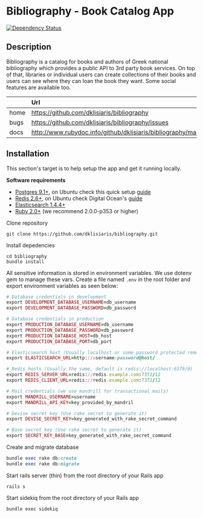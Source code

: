 # Bibliography - Book Catalog App

[![Dependency Status](https://gemnasium.com/dklisiaris/bibliography.svg)](https://gemnasium.com/dklisiaris/bibliography)

## Description
Bibliography is a catalog for books and authors of Greek national bibliography which provides a public API to 3rd party book services. 
On top of that, libraries or individual users can create collections of their books and users can see where they can loan the book they want.
Some social features are available too.

|      | Url         |
|------|:------------|
| home | https://github.com/dklisiaris/bibliography |
| bugs | https://github.com/dklisiaris/bibliography/issues |
| docs | http://www.rubydoc.info/github/dklisiaris/bibliography/master |

## Installation
This section's target is to help setup the app and get it running locally.

__Software requirements__

- [Postgres 9.1+](http://www.postgresql.org/download/), on Ubuntu check this quick setup [guide](https://gist.github.com/dklisiaris/3c1cd76c28ab86c8ee9c) 
- [Redis 2.6+](http://redis.io/download), on Ubuntu check Digital Ocean's [guide](https://www.digitalocean.com/community/tutorials/how-to-install-and-use-redis)
- [Elasticsearch 1.4.4+](https://www.elastic.co/downloads/elasticsearch)
- [Ruby 2.0+](http://www.ruby-lang.org/en/downloads/) (we recommend 2.0.0-p353 or higher)

Clone repository 
```
git clone https://github.com/dklisiaris/bibliography.git
```

Install depedencies
```
cd bibliography
bundle install
```

All sensitive information is stored in environment variables. 
We use dotenv gem to manage these vars.
Create a file named `.env` in the root folder and export environment variables as seen below:

```ruby
# Database credentials in development
export DEVELOPMENT_DATABASE_USERNAME=db_username
export DEVELOPMENT_DATABASE_PASSWORD=db_password

# Database credentials in production
export PRODUCTION_DATABASE_USERNAME=db_username
export PRODUCTION_DATABASE_PASSWORD=db_password
export PRODUCTION_DATABASE_HOST=db_host
export PRODUCTION_DATABASE_PORT=db_port

# Elasticsearch host (Usually localhost or some password protected remote url)
export ELASTICSEARCH_URL=http://username:password@host/

# Redis hosts (Usually the same, default is redis://localhost:6379/0)
export REDIS_SERVER_URL=redis://redis.example.com:7372/12
export REDIS_CLIENT_URL=redis://redis.example.com:7372/12

# Mail credentials (we use mandrill for transactional mails)
export MANDRILL_USERNAME=username
export MANDRILL_API_KEY=key_provided_by_mandril

# Devise secret key (Use rake secret to generate it)
export DEVISE_SECRET_KEY=key_generated_with_rake_secret_command

# Base secret key (Use rake secret to generate it)
export SECRET_KEY_BASE=key_generated_with_rake_secret_command
```

Create and migrate database
```ruby
bundle exec rake db:create
bundle exec rake db:migrate
```

Start rails server (thin) from the root directory of your Rails app
```
rails s
```

Start sidekiq from the root directory of your Rails app
```
bundle exec sidekiq
```